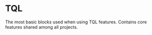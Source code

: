 # TQL
The most basic blocks used when using TQL features. Contains core features shared among all projects.
